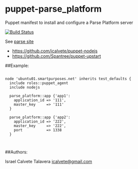 # puppet-parse_platform

Puppet manifest to install and configure a Parse Platform server

[![Build Status](https://secure.travis-ci.org/icalvete/puppet-parse_platform.png)](http://travis-ci.org/icalvete/puppet-parse_platform)

See [parse site](https://parse.com/)

* https://github.com/icalvete/puppet-nodejs
* https://github.com/Spantree/puppet-upstart

##Example:


```puppet

node 'ubuntu01.smartpurposes.net' inherits test_defaults {
  include roles::puppet_agent
  include nodejs

  parse_platform::app {'app1':
    application_id => '111',
    master_key     => '111'
  }

  parse_platform::app {'app2':
    application_id => '222',
    master_key     => '222',
    port           => 1338
  }

	        
```

##Authors:

Israel Calvete Talavera <icalvete@gmail.com>
